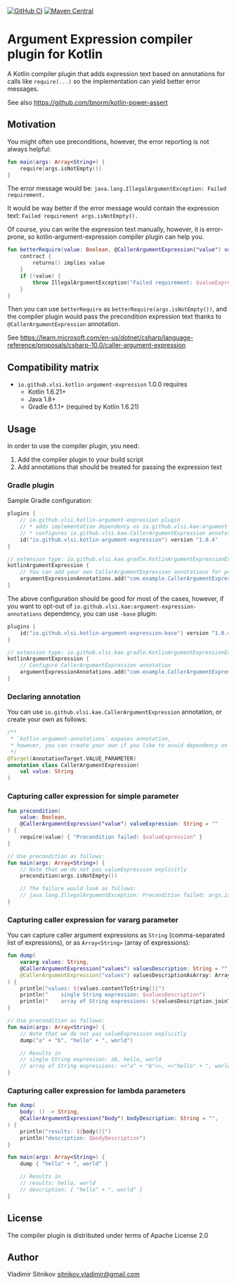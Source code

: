 [![GitHub CI](https://github.com/vlsi/kotlin-argument-expression/actions/workflows/main.yml/badge.svg?branch=main)](https://github.com/vlsi/kotlin-argument-expression/actions/workflows/main.yml)
[![Maven Central](https://img.shields.io/maven-central/v/io.github.vlsi.kae/argument-expression-plugin)](https://central.sonatype.com/search?q=argument-expression-annotations&namespace=io.github.vlsi.kae)

# Argument Expression compiler plugin for Kotlin

A Kotlin compiler plugin that adds expression text based on annotations for calls like `require(...)` so the
implementation can yield better error messages.

See also https://github.com/bnorm/kotlin-power-assert

## Motivation

You might often use preconditions, however, the error reporting is not always helpful:

```kotlin
fun main(args: Array<String>) {
    require(args.isNotEmpty())
}
```

The error message would be: `java.lang.IllegalArgumentException: Failed requirement.`

It would be way better if the error message would contain the expression text:
`Failed requirement args.isNotEmpty().`

Of course, you can write the expression text manually, however, it is error-prone,
so kotlin-argument-expression compiler plugin can help you.

```kotlin
fun betterRequire(value: Boolean, @CallerArgumentExpression("value") valueExpression: String = "") {
    contract {
        returns() implies value
    }
    if (!value) {
        throw IllegalArgumentException("Failed requirement: $valueExpression")
    }
}
```

Then you can use `betterRequire` as `betterRequire(args.isNotEmpty())`, and the compiler plugin
would pass the precondition expression text thanks to `@CallerArgumentExpression` annotation.

See https://learn.microsoft.com/en-us/dotnet/csharp/language-reference/proposals/csharp-10.0/caller-argument-expression

## Compatibility matrix

* `io.github.vlsi.kotlin-argument-expression` 1.0.0 requires
  * Kotlin 1.6.21+
  * Java 1.8+
  * Gradle 6.1.1+ (required by Kotlin 1.6.21)

## Usage

In order to use the compiler plugin, you need:
1. Add the compiler plugin to your build script
2. Add annotations that should be treated for passing the expression text

### Gradle plugin

Sample Gradle configuration:

```kotlin
plugins {
    // io.github.vlsi.kotlin-argument-expression plugin
    // * adds implementation dependency on io.github.vlsi.kae:argument-expression-annotations
    // * configures io.github.vlsi.kae.CallerArgumentExpression annotation for compiler plugin
    id("io.github.vlsi.kotlin-argument-expression") version "1.0.4"
}

// extension type: io.github.vlsi.kae.gradle.KotlinArgumentExpressionExtension
kotlinArgumentExpression {
    // You can add your own CallerArgumentExpression annotations for processing
    argumentExpressionAnnotations.add("com.example.CallerArgumentExpression")
}
```

The above configuration should be good for most of the cases, however, if you want to opt-out
of `io.github.vlsi.kae:argument-expression-annotations` dependency, you can use `-base` plugin:

```kotlin
plugins {
    id("io.github.vlsi.kotlin-argument-expression-base") version "1.0.4"
}

// extension type: io.github.vlsi.kae.gradle.KotlinArgumentExpressionExtension
kotlinArgumentExpression {
    // Configure CallerArgumentExpression annotation
    argumentExpressionAnnotations.add("com.example.CallerArgumentExpression")
}
```

### Declaring annotation

You can use `io.github.vlsi.kae.CallerArgumentExpression` annotation, or create your own as follows:

```kotlin
/**
 * `kotlin-argument-annotations` exposes annotation,
 * however, you can create your own if you like to avoid dependency on `kotlin-argument-annotations`.
 */
@Target(AnnotationTarget.VALUE_PARAMETER)
annotation class CallerArgumentExpression(
    val value: String
)
```


### Capturing caller expression for simple parameter

```kotlin
fun precondition(
    value: Boolean,
    @CallerArgumentExpression("value") valueExpression: String = ""
) {
    require(value) { "Precondition failed: $valueExpression" }
}

// Use precondition as follows:
fun main(args: Array<String>) {
    // Note that we do not pas valueExpression explicitly
    precondition(args.isNotEmpty())

    // The failure would look as follows:
    // java.lang.IllegalArgumentException: Precondition failed: args.isNotEmpty()
}
```

### Capturing caller expression for vararg parameter

You can capture caller argument expressions as `String` (comma-separated list of expressions),
or as `Array<String>` (array of expressions):

```kotlin
fun dump(
    vararg values: String,
    @CallerArgumentExpression("values") valuesDescription: String = "",
    @CallerArgumentExpression("values") valuesDescriptionAsArray: Array<String>? = null,
) {
    println("values: ${values.contentToString()}")
    println("    single String expression: $valuesDescription")
    println("    array of String expressions: ${valuesDescription.joinToString { "<<$it>>" }}")
}

// Use precondition as follows:
fun main(args: Array<String>) {
    // Note that we do not pas valueExpression explicitly
    dump("a" + "b", "hello" + ", world")

    // Results in
    // single String expression: ab, hello, world
    // array of String expressions: <<"a" + "b">>, <<"hello" + ", world">>
}
```

### Capturing caller expression for lambda parameters

```kotlin
fun dump(
    body: () -> String,
    @CallerArgumentExpression("body") bodyDescription: String = "",
) {
    println("results: ${body()}")
    println("description: $bodyDescription")
}

fun main(args: Array<String>) {
    dump { "hello" + ", world" }

    // Results in
    // results: hello, world
    // description: { "hello" + ", world" }
}
```

## License
The compiler plugin is distributed under terms of Apache License 2.0

## Author
Vladimir Sitnikov <sitnikov.vladimir@gmail.com>

